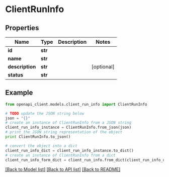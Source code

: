 # ClientRunInfo


## Properties
Name | Type | Description | Notes
------------ | ------------- | ------------- | -------------
**id** | **str** |  | 
**name** | **str** |  | 
**description** | **str** |  | [optional] 
**status** | **str** |  | 

## Example

```python
from openapi_client.models.client_run_info import ClientRunInfo

# TODO update the JSON string below
json = "{}"
# create an instance of ClientRunInfo from a JSON string
client_run_info_instance = ClientRunInfo.from_json(json)
# print the JSON string representation of the object
print ClientRunInfo.to_json()

# convert the object into a dict
client_run_info_dict = client_run_info_instance.to_dict()
# create an instance of ClientRunInfo from a dict
client_run_info_form_dict = client_run_info.from_dict(client_run_info_dict)
```
[[Back to Model list]](../README.md#documentation-for-models) [[Back to API list]](../README.md#documentation-for-api-endpoints) [[Back to README]](../README.md)


